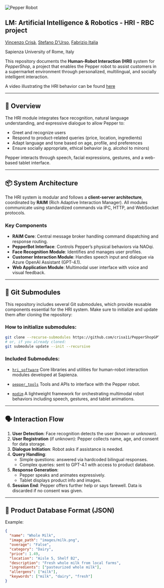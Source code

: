 ![Pepper Robot](architecture.jpg)

## LM: Artificial Intelligence & Robotics - HRI - RBC project
[Vincenzo Crisà](https://github.com/crisa11), [Stefano D'Urso](https://github.com/stefa350), [Fabrizio Italia](https://github.com/fabrizio-18)

Sapienza University of Rome, Italy

This repository documents the **Human-Robot Interaction (HRI)** system for _PepperShop_, a project that enables the Pepper robot to assist customers in a supermarket environment through personalized, multilingual, and socially intelligent interaction.

A video illustrating the HRI behavior can be found [here](https://www.youtube.com/watch?v=WvOOgjnjPeU)

---

## 🧠 Overview

The HRI module integrates face recognition, natural language understanding, and expressive dialogue to allow Pepper to:
- Greet and recognize users
- Respond to product-related queries (price, location, ingredients)
- Adapt language and tone based on age, profile, and preferences
- Ensure socially appropriate, ethical behavior (e.g. alcohol to minors)

Pepper interacts through speech, facial expressions, gestures, and a web-based tablet interface.

---

## 📦 System Architecture

The HRI system is modular and follows a **client-server architecture**, coordinated by **RAIM** (Rich Adaptive Interaction Manager). All modules communicate using standardized commands via IPC, HTTP, and WebSocket protocols.

### Key Components

- **RAIM Core**: Central message broker handling command dispatching and response routing.
- **PepperBot Interface**: Controls Pepper’s physical behaviors via NAOqi.
- **Face Recognition Module**: Identifies and manages user profiles.
- **Customer Interaction Module**: Handles speech input and dialogue via Azure OpenAI Assistant (GPT-4.1).
- **Web Application Module**: Multimodal user interface with voice and visual feedback.

---

## 🦾 Git Submodules

This repository includes several Git submodules, which provide reusable components essential for the HRI system. Make sure to initialize and update them after cloning the repository:

### How to initialize submodules:

```bash
git clone --recurse-submodules https://github.com/crisa11/PepperShopGPT.git
# or, if you already cloned:
git submodule update --init --recursive
```

### Included Submodules:

* [`hri_software`](https://bitbucket.org/iocchi/hri_software.git)
  Core libraries and utilities for human-robot interaction modules developed at Sapienza.

* [`pepper_tools`](https://bitbucket.org/mtlazaro/pepper_tools.git)
  Tools and APIs to interface with the Pepper robot.

* [`modim`](https://bitbucket.org/mtlazaro/modim.git)
  A lightweight framework for orchestrating multimodal robot behaviors including speech, gestures, and tablet animations.

---

## 🗣️ Interaction Flow

1. **User Detection**: Face recognition detects the user (known or unknown).
2. **User Registration** (if unknown): Pepper collects name, age, and consent for data storage.
3. **Dialogue Initiation**: Robot asks if assistance is needed.
4. **Query Handling**:
   - Simple questions: answered via hardcoded bilingual responses.
   - Complex queries: sent to GPT-4.1 with access to product database.
5. **Response Generation**:
   - Pepper speaks and animates expressively.
   - Tablet displays product info and images.
6. **Session End**: Pepper offers further help or says farewell. Data is discarded if no consent was given.

---

## 📁 Product Database Format (JSON)

Example:
```json
{
  "name": "Whole Milk",
  "image_path": "images/milk.png",
  "overage": "False",
  "category": "Dairy",
  "price": 1.49,
  "location": "Aisle 5, Shelf B2",
  "description": "Fresh whole milk from local farms",
  "ingredients": ["pasteurized whole milk"],
  "allergens": ["milk"],
  "keywords": ["milk", "dairy", "fresh"]
}
